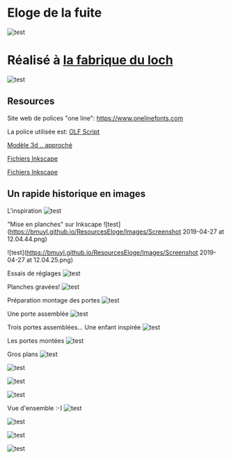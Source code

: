 # Eloge de la fuite

![test](https://bmuyl.github.io/ResourcesEloge/Images/image1.png)

# Réalisé à [la fabrique du loch](https://www.lafabriqueduloch.org/fr/accueil/)

![test](https://bmuyl.github.io/ResourcesEloge/Images/Logo-carre.png)




## Resources

Site web de polices "one line": https://www.onelinefonts.com

La police utilisée est: [OLF Script](https://www.onelinefonts.com/index.php?main_page=product_info&cPath=124_94&products_id=197&zenid=7op7qtn2ala9djji0e1st3l260)

[Modèle 3d .. approché](file:///bmuyl.github.io/ResourcesEloge/Modele3DNX/Assemblage.zip)

[Fichiers Inkscape](file:///bmuyl.github.io/ResourcesEloge/Inkscape/Archive.zip)

[Fichiers Inkscape](file:///bmuyl.github.io/ResourcesEloge/Inkscape/)




## Un rapide historique en images

L'inspiration
![test](https://bmuyl.github.io/ResourcesEloge/Images/Laborit-Henri-Eloge-De-La-Fuite-Livre-1023096599_L.jpg)


"Mise en planches" sur Inkscape
![test](https://bmuyl.github.io/ResourcesEloge/Images/Screenshot 2019-04-27 at 12.04.44.png)

![test](https://bmuyl.github.io/ResourcesEloge/Images/Screenshot 2019-04-27 at 12.04.25.png)

Essais de réglages
![test](https://bmuyl.github.io/ResourcesEloge/Images/UNADJUSTEDNONRAW_thumb_10444.jpg)

Planches gravées!
![test](https://bmuyl.github.io/ResourcesEloge/Images/qg79WgYbRJuI6KraO0m1pw_thumb_101f6.jpg)

Préparation montage des portes
![test](https://bmuyl.github.io/ResourcesEloge/Images/UNADJUSTEDNONRAW_thumb_101f8.jpg)

Une porte assemblée
![test](https://bmuyl.github.io/ResourcesEloge/Images/UNADJUSTEDNONRAW_thumb_1030b.jpg)

Trois portes assemblées... Une enfant inspirée
![test](https://bmuyl.github.io/ResourcesEloge/Images/UNADJUSTEDNONRAW_thumb_10321.jpg)

Les portes montées
![test](https://bmuyl.github.io/ResourcesEloge/Images/UNADJUSTEDNONRAW_thumb_10381.jpg)

Gros plans
![test](https://bmuyl.github.io/ResourcesEloge/Images/UNADJUSTEDNONRAW_thumb_10441.jpg)


![test](https://bmuyl.github.io/ResourcesEloge/Images/UNADJUSTEDNONRAW_thumb_10385.jpg)


![test](https://bmuyl.github.io/ResourcesEloge/Images/UNADJUSTEDNONRAW_thumb_10384.jpg)

![test](https://bmuyl.github.io/ResourcesEloge/Images/UNADJUSTEDNONRAW_thumb_10383.jpg)

Vue d'ensemble :-)
![test](https://bmuyl.github.io/ResourcesEloge/Images/UNADJUSTEDNONRAW_thumb_10386.jpg)

![test](https://bmuyl.github.io/ResourcesEloge/Images/UNADJUSTEDNONRAW_thumb_1037b.jpg)

![test](https://bmuyl.github.io/ResourcesEloge/Images/UNADJUSTEDNONRAW_thumb_1037d.jpg)

![test](https://bmuyl.github.io/ResourcesEloge/Images/image1.png)

